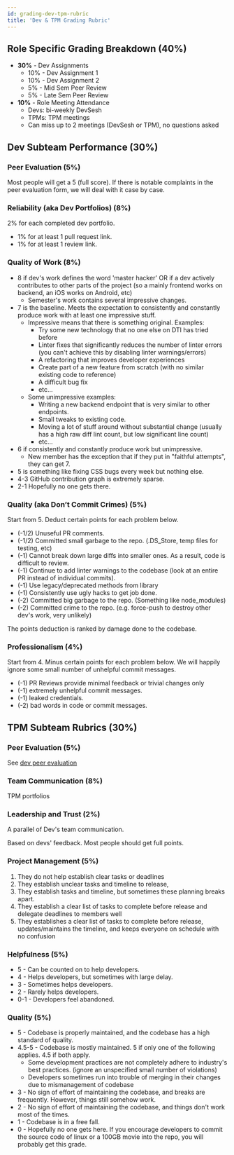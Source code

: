 ```yaml
---
id: grading-dev-tpm-rubric
title: 'Dev & TPM Grading Rubric'
---
```


## Role Specific Grading Breakdown (**40%**)

- **30%** - Dev Assignments
  - 10% - Dev Assignment 1
  - 10% - Dev Assignment 2
  - 5% - Mid Sem Peer Review
  - 5% - Late Sem Peer Review
- **10%** - Role Meeting Attendance
  - Devs: bi-weekly DevSesh
  - TPMs: TPM meetings
  - Can miss up to 2 meetings (DevSesh or TPM), no questions asked

## Dev Subteam Performance (**30%**)

### Peer Evaluation (**5%**)

Most people will get a 5 (full score). If there is notable complaints in the peer evaluation form, we will deal with it case by case.

### Reliability (aka Dev Portfolios) (**8%**)

2% for each completed dev portfolio.

- 1% for at least 1 pull request link.
- 1% for at least 1 review link.

### Quality of Work (**8%**)

- 8 if dev's work defines the word 'master hacker' OR if a dev actively contributes to other parts of the project (so a mainly frontend works on backend, an iOS works on Android, etc)
  - Semester's work contains several impressive changes.
- 7 is the baseline. Meets the expectation to consistently and constantly produce work with at least one impressive stuff.
  - Impressive means that there is something original. Examples:
    - Try some new technology that no one else on DTI has tried before
    - Linter fixes that significantly reduces the number of linter errors (you can't achieve this by disabling linter warnings/errors)
    - A refactoring that improves developer experiences
    - Create part of a new feature from scratch (with no similar existing code to reference)
    - A difficult bug fix
    - etc...
  - Some unimpressive examples:
    - Writing a new backend endpoint that is very similar to other endpoints.
    - Small tweaks to existing code.
    - Moving a lot of stuff around without substantial change (usually has a high raw diff lint count, but low significant line count)
    - etc...
- 6 if consistently and constantly produce work but unimpressive.
  - New member has the exception that if they put in "faithful attempts", they can get 7.
- 5 is something like fixing CSS bugs every week but nothing else.
- 4-3 GitHub contribution graph is extremely sparse.
- 2-1 Hopefully no one gets there.

### Quality (aka Don’t Commit Crimes) (**5%**)

Start from 5. Deduct certain points for each problem below.

- (-1/2) Unuseful PR comments.
- (-1/2) Committed small garbage to the repo. (.DS_Store, temp files for testing, etc)
- (-1) Cannot break down large diffs into smaller ones. As a result, code is difficult to review.
- (-1) Continue to add linter warnings to the codebase (look at an entire PR instead of individual commits).
- (-1) Use legacy/deprecated methods from library
- (-1) Consistently use ugly hacks to get job done.
- (-2) Committed big garbage to the repo. (Something like node_modules)
- (-2) Committed crime to the repo. (e.g. force-push to destroy other dev's work, very unlikely)

The points deduction is ranked by damage done to the codebase.

### Professionalism (**4%**)

Start from 4. Minus certain points for each problem below. We will happily ignore some small number of unhelpful commit messages.

- (-1) PR Reviews provide minimal feedback or trivial changes only
- (-1) extremely unhelpful commit messages.
- (-1) leaked credentials.
- (-2) bad words in code or commit messages.

## TPM Subteam Rubrics (**30%**)

### Peer Evaluation (**5%**)

See [dev peer evaluation](./grading-dev-tpm-rubric#peer-evaluation-5)

### Team Communication (**8%**)

TPM portfolios

### Leadership and Trust (**2%**)

A parallel of Dev's team communication.

Based on devs' feedback. Most people should get full points.

### Project Management (**5%**)

1. They do not help establish clear tasks or deadlines
2. They establish unclear tasks and timeline to release,
3. They establish tasks and timeline, but sometimes these planning breaks apart.
4. They establish a clear list of tasks to complete before release and delegate deadlines to members well
5. They establishes a clear list of tasks to complete before release, updates/maintains the timeline, and keeps everyone on schedule with no confusion

### Helpfulness (**5%**)

- 5 - Can be counted on to help developers.
- 4 - Helps developers, but sometimes with large delay.
- 3 - Sometimes helps developers.
- 2 - Rarely helps developers.
- 0-1 - Developers feel abandoned.

### Quality (**5%**)

- 5 - Codebase is properly maintained, and the codebase has a high standard of quality.
- 4.5-5 - Codebase is mostly maintained. 5 if only one of the following applies. 4.5 if both apply.
  - Some development practices are not completely adhere to industry's best practices. (ignore an unspecified small number of violations)
  - Developers sometimes run into trouble of merging in their changes due to mismanagement of codebase
- 3 - No sign of effort of maintaining the codebase, and breaks are frequently. However, things still somehow work.
- 2 - No sign of effort of maintaining the codebase, and things don't work most of the times.
- 1 - Codebase is in a free fall.
- 0 - Hopefully no one gets here. If you encourage developers to commit the source code of linux or a 100GB movie into the repo, you will probably get this grade.
